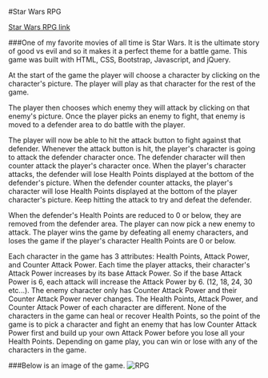 #Star Wars RPG

[Star Wars RPG link](https://enigmatic-atoll-95453.herokuapp.com/
)

###One of my favorite movies of all time is Star Wars. It is the ultimate story of good vs evil and so it makes it a perfect theme for a battle game. This game was built with HTML, CSS, Bootstrap, Javascript, and jQuery.

At the start of the game the player will choose a character by clicking on the character's picture. The player will play as that character for the rest of the game.

The player then chooses which enemy they will attack by clicking on that enemy's picture.
Once the player picks an enemy to fight, that enemy is moved to a defender area to do battle with the player.

The player will now be able to hit the attack button to fight against that defender.
Whenever the attack button is hit, the player's character is going to attack the defender character once. 
The defender character will then counter attack the player's character once.
When the player's character attacks, the defender will lose Health Points displayed at the bottom of the defender's picture.
When the defender counter attacks, the player's character will lose Health Points displayed at the bottom of the player character's picture.
Keep hitting the attack to try and defeat the defender.

When the defender's Health Points are reduced to 0 or below, they are removed from the defender area. The player can now pick a new enemy to attack.
The player wins the game by defeating all enemy characters, and loses the game if the player's character Health Points are 0 or below.

Each character in the game has 3 attributes: Health Points, Attack Power, and Counter Attack Power.
Each time the player attacks, their character's Attack Power increases by its base Attack Power. So if the base Attack Power is 6, each attack will increase the Attack Power by 6. (12, 18, 24, 30 etc...).
The enemy character only has Counter Attack Power and their Counter Attack Power never changes.
The Health Points, Attack Power, and Counter Attack Power of each character are different.
None of the characters in the game can heal or recover Health Points, so the point of the game is to pick a character and fight an enemy that has low Counter Attack Power first and build up your own Attack Power before you lose all your Health Points.
Depending on game play, you can win or lose with any of the characters in the game.

###Below is an image of the game.
![RPG](assets/images/rpg.png)